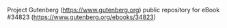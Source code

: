 Project Gutenberg (https://www.gutenberg.org) public repository for eBook #34823 (https://www.gutenberg.org/ebooks/34823)
